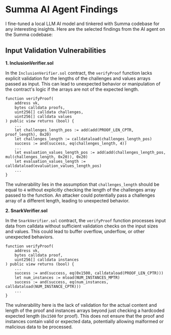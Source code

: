 # Summa AI Agent Findings

I fine-tuned a local LLM AI model and tinkered with Summa codebase for any interesting insights. Here are the selected findings from the AI agent on the Summa codebase:

## Input Validation Vulnerabilities 

**1. InclusionVerifier.sol**

In the `InclusionVerifier.sol` contract, the `verifyProof` function lacks explicit validation for the lengths of the challenges and values arrays passed as input. This can lead to unexpected behavior or manipulation of the contract's logic if the arrays are not of the expected length.

```solidity
function verifyProof(
    address vk,
    bytes calldata proofs,
    uint256[] calldata challenges,
    uint256[] calldata values
) public view returns (bool) {
    ...
    let challenges_length_pos := add(add(PROOF_LEN_CPTR, proof_length), 0x20)
    let challenges_length := calldataload(challenges_length_pos)
    success := and(success, eq(challenges_length, 4))
    ...
    let evaluation_values_length_pos := add(add(challenges_length_pos, mul(challenges_length, 0x20)), 0x20)
    let evaluation_values_length := calldataload(evaluation_values_length_pos)
    ...
}
```

The vulnerability lies in the assumption that `challenges_length` should be equal to `4` without explicitly checking the length of the challenges array passed to the function. An attacker could potentially pass a challenges array of a different length, leading to unexpected behavior.

**2. SnarkVerifier.sol**

In the `SnarkVerifier.sol` contract, the `verifyProof` function processes input data from calldata without sufficient validation checks on the input sizes and values. This could lead to buffer overflow, underflow, or other unexpected behaviors.

```solidity
function verifyProof(
    address vk,
    bytes calldata proof,
    uint256[] calldata instances
) public view returns (bool) {
    ...
    success := and(success, eq(0x1500, calldataload(PROOF_LEN_CPTR)))
    let num_instances := mload(NUM_INSTANCES_MPTR)
    success := and(success, eq(num_instances, calldataload(NUM_INSTANCE_CPTR)))
    ...
}
```

The vulnerability here is the lack of validation for the actual content and length of the proof and instances arrays beyond just checking a hardcoded expected length (`0x1500` for proof). This does not ensure that the proof and instances contain valid or expected data, potentially allowing malformed or malicious data to be processed.
